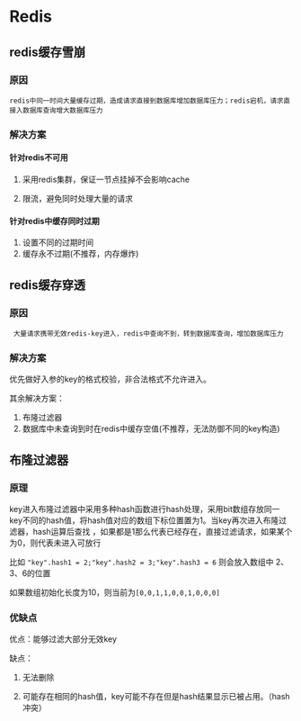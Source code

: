 # Redis

## redis缓存雪崩

### 原因

 `redis中同一时间大量缓存过期，造成请求直接到数据库增加数据库压力；redis宕机，请求直接入数据库查询增大数据库压力`

### 解决方案

#### 针对redis不可用

1. 采用redis集群，保证一节点挂掉不会影响cache

2. 限流，避免同时处理大量的请求

#### 针对redis中缓存同时过期

1. 设置不同的过期时间
2. 缓存永不过期(不推荐，内存爆炸)

## redis缓存穿透

### 原因

` 大量请求携带无效redis-key进入，redis中查询不到，转到数据库查询，增加数据库压力`

### 解决方案

优先做好入参的key的格式校验，非合法格式不允许进入。

其余解决方案：

1. 布隆过滤器  
2. 数据库中未查询到时在redis中缓存空值(不推荐，无法防御不同的key构造)

## 布隆过滤器

### 原理

key进入布隆过滤器中采用多种hash函数进行hash处理，采用bit数组存放同一key不同的hash值，将hash值对应的数组下标位置置为1。当key再次进入布隆过滤器，hash运算后查找 ，如果都是1那么代表已经存在，直接过滤请求，如果某个为0，则代表未进入可放行

比如 `"key".hash1 = 2;"key".hash2 = 3;"key".hash3 = 6` 则会放入数组中 2、3、6的位置

如果数组初始化长度为10，则当前为`[0,0,1,1,0,0,1,0,0,0]` 

### 优缺点

优点：能够过滤大部分无效key

缺点：

1. 无法删除

2. 可能存在相同的hash值，key可能不存在但是hash结果显示已被占用。（hash冲突）
